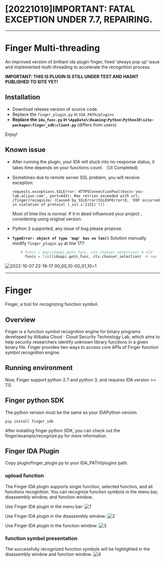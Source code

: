# [20221019]IMPORTANT: FATAL EXCEPTION UNDER 7.7, REPAIRING.
-----
# Finger Multi-threading

An improved version of brilliant ida plugin finger, fixed 'always pop up' issue and implemented multi-threading to accelerate the recognition process.

**IMPORTANT: THIS IS PLUGIN IS STILL UNDER TEST AND HASNT PUBLISHED TO SITE YET!**

## Installation

* Download release version of source code.
* Replace the `finger_plugin.py` in `IDA_PATH/plugins`
* **Replace the `ida_func.py` in `%AppData%\Roaming\Python\Python38\site-packages\finger_sdk\client.py`** (differs from users)

Enjoy!

## Known issue

* After running the plugin, your IDA will stuck into no-response status, it takes time depends on your functions count. （UI Completed)

* Sometimes due to remote server SSL problem, you will receive exception:

  ```
  requests.exceptions.SSLError: HTTPSConnectionPool(host='sec-lab.aliyun.com', port=443): Max retries exceeded with url: /finger/recognize/ (Caused by SSLError(SSLEOFError(8, 'EOF occurred in violation of protocol (_ssl.c:1131)')))
  ```

  Most of time this is normal. If it in deed influenced your project , considering using original version.
* Python 3 supported, any issue of bug please propose.

* **`TypeError: object of type 'map' has no len()`** Solution manually modify `finger_plugin.py` at line 177:  
``` python
       # funcs = map(idaapi.getn_func, ctx.chooser_selection) # old
         funcs = list(idaapi.getn_func, ctx.chooser_selection)  # new
```  
![2022-10-07 22-19-17 00_00_10-00_01_10~1](https://user-images.githubusercontent.com/20926583/194583856-81b9a536-9918-4eec-bb44-ba6a308ec007.gif)









-----
# Finger
Finger, a tool for recognizing function symbol.

## Overview
Finger is a function symbol recognition engine for binary programs developed by Alibaba Cloud · Cloud Security Technology Lab, which aims to help security researchers identify unknown library functions in a given binary file.
Finger provides two ways to access core APIs of Finger function symbol recognition engine.

## Running environment
Now, Finger support python 2.7 and python 3, and requires IDA version >= 7.0.

## Finger python SDK
The python version must be the same as your IDAPython version.
~~~
pip install finger_sdk
~~~
After installing finger python SDK, you can check out the finger/exampls/recognize.py for more information.

## Finger IDA Plugin
Copy plugin/finger_plugin.py to your IDA_PATH/plugins path.
### upload function
The Finger IDA plugin supports single function, selected function, and all functions recognition. You can recognize function symbols in the menu bar, disassembly window, and function window.

Use Finger IDA plugin in the menu bar:
![1](images/1.png)

Use Finger IDA plugin in the disassembly window:
![2](images/2.png)

Use Finger IDA plugin in the function window:
![3](images/3.png)

### function symbol presentation
The successfully recognized function symbols will be highlighted in the disassembly window and function window.
![4](images/4.png)
